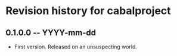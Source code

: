 # Revision history for cabalproject

## 0.1.0.0 -- YYYY-mm-dd

* First version. Released on an unsuspecting world.
